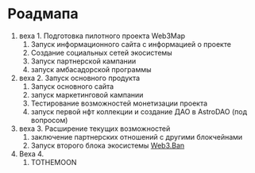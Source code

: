 # Роадмапа

1. веха 1. Подготовка пилотного проекта Web3Map
   1. Запуск информационного сайта с информацией о проекте
   2. Создание социальных сетей экосистемы
   3. Запуск партнерской кампании
   4. запуск амбасадорской программы
2. веха 2. Запуск основного продукта
   1. Запуск основного сайта
   2. запуск маркетинговой кампании
   3. Тестирование возможностей монетизации проекта
   4. запуск первой нфт коллекции и создание ДАО в AstroDAO (под вопросом)
3. веха 3. Расширение текущих возможностей
   1. заключение партнерских отношений с другими блокчейнами
   2. Запуск второго блока экосистемы [Web3.Ban](https://app.gitbook.com/o/gj2fOz2JmGRFlS9ijPqM/s/TiRf6MS61npTFs08P0Pq/ "mention")
4. Веха 4.
   1. TOTHEMOON

